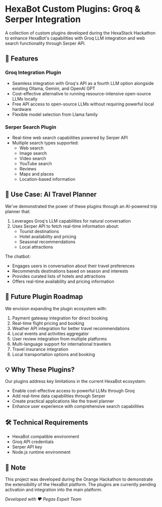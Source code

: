 # HexaBot Custom Plugins: Groq & Serper Integration

A collection of custom plugins developed during the HexaStack Hackathon to enhance HexaBot's capabilities with Groq LLM integration and web search functionality through Serper API.

## 🌟 Features

### Groq Integration Plugin
- Seamless integration with Groq's API as a fourth LLM option alongside existing Ollama, Gemini, and OpenAI GPT
- Cost-effective alternative to running resource-intensive open-source LLMs locally
- Free API access to open-source LLMs without requiring powerful local hardware
- Flexible model selection from Llama family

### Serper Search Plugin
- Real-time web search capabilities powered by Serper API
- Multiple search types supported:
  - Web search
  - Image search
  - Video search
  - YouTube search
  - Reviews
  - Maps and places
  - Location-based information

## 🎯 Use Case: AI Travel Planner

We've demonstrated the power of these plugins through an AI-powered trip planner that:
1. Leverages Groq's LLM capabilities for natural conversation
2. Uses Serper API to fetch real-time information about:
   - Tourist destinations
   - Hotel availability and pricing
   - Seasonal recommendations
   - Local attractions

The chatbot:
- Engages users in conversation about their travel preferences
- Recommends destinations based on season and interests
- Provides curated lists of hotels and attractions
- Offers real-time availability and pricing information

## 🚀 Future Plugin Roadmap

We envision expanding the plugin ecosystem with:
1. Payment gateway integration for direct booking
2. Real-time flight pricing and booking
3. Weather API integration for better travel recommendations
4. Local events and activities aggregator
5. User review integration from multiple platforms
6. Multi-language support for international travelers
7. Travel insurance integration
8. Local transportation options and booking

## 💡 Why These Plugins?

Our plugins address key limitations in the current HexaBot ecosystem:
- Enable cost-effective access to powerful LLMs through Groq
- Add real-time data capabilities through Serper
- Create practical applications like the travel planner
- Enhance user experience with comprehensive search capabilities

## 🛠️ Technical Requirements

- HexaBot compatible environment
- Groq API credentials
- Serper API key
- Node.js runtime environment

## 📝 Note

This project was developed during the Orange Hackathon to demonstrate the extensibility of the HexaBot platform. The plugins are currently pending activation and integration into the main platform.

*Developed with ❤️ Pegas Espeit Team*
